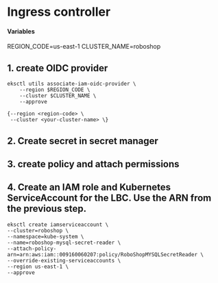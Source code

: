# Ingress controller

#### Variables 
REGION_CODE=us-east-1
CLUSTER_NAME=roboshop

## 1. create OIDC provider

	eksctl utils associate-iam-oidc-provider \
        --region $REGION_CODE \
        --cluster $CLUSTER_NAME \
        --approve

    {--region <region-code> \ 
     --cluster <your-cluster-name> \}
    
## 2. Create secret in secret manager

## 3. create policy and attach permissions

## 4. Create an IAM role and Kubernetes ServiceAccount for the LBC. Use the ARN from the previous step.

	eksctl create iamserviceaccount \
	--cluster=roboshop \
	--namespace=kube-system \
	--name=roboshop-mysql-secret-reader \
	--attach-policy-arn=arn:aws:iam::009160060207:policy/RoboShopMYSQLSecretReader \
	--override-existing-serviceaccounts \
	--region us-east-1 \
	--approve